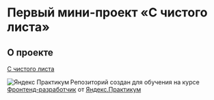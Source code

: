# Первый мини-проект «С чистого листа»

## О проекте
[С чистого листа](https://n3fenyak.github.io/fresh-start/)



<a href="https://practicum.yandex.ru/"><img align="left"  alt="Яндекс Практикум" src="https://code.s3.yandex.net/main-page-v5/new_logo.svg"></a>

Репозиторий создан для обучения на курсе [Фронтенд-разработчик](https://practicum.yandex.ru/profile/frontend-developer/) от [Яндекс.Практикум](https://practicum.yandex.ru/)
